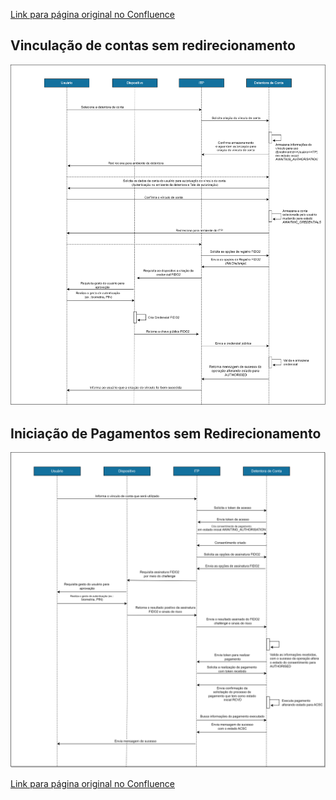 [Link para página original no Confluence](https://openfinancebrasil.atlassian.net/wiki/spaces/OF/pages/141557834)

## Vinculação de contas sem redirecionamento
![att141557855](Fluxograma%20-%20v1.0.0-beta.1%20-%20API%20Pagamentos%20sem%20Redirecionamento/attachments/fluxograma-vinculacao-de-conta.png)

## Iniciação de Pagamentos sem Redirecionamento
![att141557852](Fluxograma%20-%20v1.0.0-beta.1%20-%20API%20Pagamentos%20sem%20Redirecionamento/attachments/fluxograma-iniciacao-de-pagamentos.png)

[Link para página original no Confluence](https://openfinancebrasil.atlassian.net/wiki/spaces/OF/pages/141557834)
